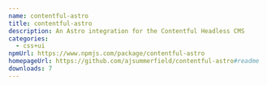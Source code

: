 ```yaml
---
name: contentful-astro
title: contentful-astro
description: An Astro integration for the Contentful Headless CMS
categories:
  - css+ui
npmUrl: https://www.npmjs.com/package/contentful-astro
homepageUrl: https://github.com/ajsummerfield/contentful-astro#readme
downloads: 7
---
```

